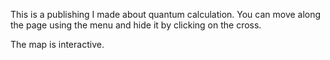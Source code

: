 This is a publishing I made about quantum calculation. You can move along the page using the menu and hide it by clicking on the cross.

The map is interactive.
